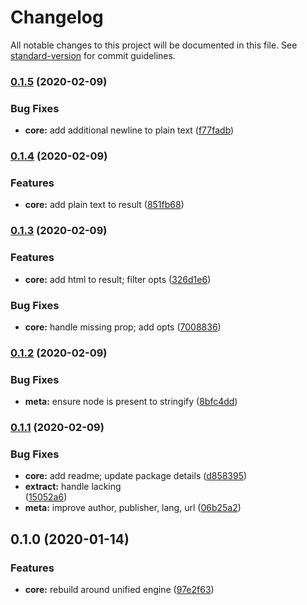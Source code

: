 # Changelog

All notable changes to this project will be documented in this file. See [standard-version](https://github.com/conventional-changelog/standard-version) for commit guidelines.

### [0.1.5](https://github.com/gorango/rehype-extract-article/compare/v0.1.4...v0.1.5) (2020-02-09)


### Bug Fixes

* **core:** add additional newline to plain text ([f77fadb](https://github.com/gorango/rehype-extract-article/commit/f77fadb0e53e228ff0dd36fb6389a00574c748ad))

### [0.1.4](https://github.com/gorango/rehype-extract-article/compare/v0.1.3...v0.1.4) (2020-02-09)


### Features

* **core:** add plain text to result ([851fb68](https://github.com/gorango/rehype-extract-article/commit/851fb68d91d28831e54568d9435a052cc158f13e))

### [0.1.3](https://github.com/gorango/rehype-extract-article/compare/v0.1.2...v0.1.3) (2020-02-09)


### Features

* **core:** add html to result; filter opts ([326d1e6](https://github.com/gorango/rehype-extract-article/commit/326d1e613ba806fde7ef6c05024bb4e7f0625fdf))


### Bug Fixes

* **core:** handle missing prop; add opts ([7008836](https://github.com/gorango/rehype-extract-article/commit/7008836ea117377d97af4ca3c9dbc0220375fa3f))

### [0.1.2](https://github.com/gorango/rehype-extract-article/compare/v0.1.1...v0.1.2) (2020-02-09)


### Bug Fixes

* **meta:** ensure node is present to stringify ([8bfc4dd](https://github.com/gorango/rehype-extract-article/commit/8bfc4ddfd624ac8eacc406ad6a59e4b41591fb94))

### [0.1.1](https://github.com/gorango/rehype-extract-article/compare/v0.1.0...v0.1.1) (2020-02-09)


### Bug Fixes

* **core:** add readme; update package details ([d858395](https://github.com/gorango/rehype-extract-article/commit/d8583951b7e086c45e9d74b267f3646a83fd93c1))
* **extract:** handle lacking <article/> ([15052a6](https://github.com/gorango/rehype-extract-article/commit/15052a60d65173a643d6d26da16fc1d1dd68c4bb))
* **meta:** improve author, publisher, lang, url ([06b25a2](https://github.com/gorango/rehype-extract-article/commit/06b25a2db448cb29ce699dd0693538af5507975b))

## 0.1.0 (2020-01-14)


### Features

* **core:** rebuild around unified engine ([97e2f63](https://github.com/n5e/chae/commit/97e2f63))
